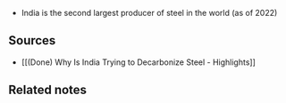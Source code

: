 - India is the second largest producer of steel in the world (as of 2022)

## Sources
- [[(Done) Why Is India Trying to Decarbonize Steel - Highlights]]

## Related notes